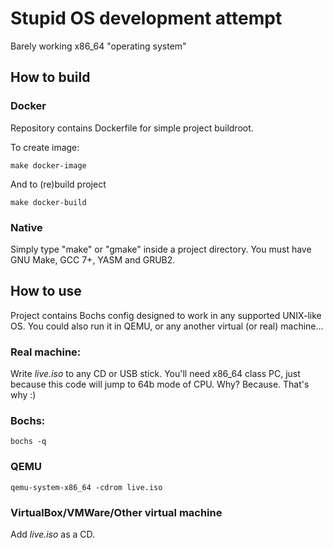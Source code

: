 # Stupid OS development attempt

Barely working x86_64 "operating system"

## How to build

### Docker
Repository contains Dockerfile for simple project buildroot.

To create image:

    make docker-image

And to (re)build project

    make docker-build

### Native
Simply type "make" or "gmake" inside a project directory. You must have GNU Make,
GCC 7+, YASM and GRUB2.

## How to use
Project contains Bochs config designed to work in any supported UNIX-like OS.
You could also run it in QEMU, or any another virtual (or real) machine…

### Real machine:
Write *live.iso* to any CD or USB stick.
You'll need x86_64 class PC, just because this code will jump to 64b mode of CPU.
Why? Because. That's why :)

### Bochs:

    bochs -q

### QEMU

    qemu-system-x86_64 -cdrom live.iso

### VirtualBox/VMWare/Other virtual machine

Add *live.iso* as a CD.
